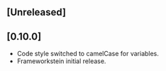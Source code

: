 
## [Unreleased]
  

## [0.10.0]
 - Code style switched to camelCase for variables. 
 - Frameworkstein initial release.
 